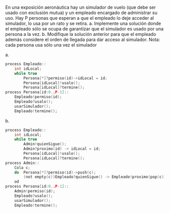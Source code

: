 En una exposición aeronáutica hay un simulador de vuelo (que debe ser usado con exclusión mutua) y un empleado encargado de administrar su uso. Hay P personas que
esperan a que el empleado lo deje acceder al simulador, lo usa por un rato y se retira.
a. Implemente una solución donde el empleado sólo se ocupa de garantizar que el simulador es usado por una persona a la vez.
b. Modifique la solución anterior para que el empleado además considere el orden de llegada para dar acceso al simulador.
Nota: cada persona usa sólo una vez el simulador

a.
```c
process Empleado::
	int idLocal;
	while true
		Persona[*]?permiso(id)->idLocal = id;
		Persona[idLocal]!usalo();
		Persona[idLocal]?termine();
process Persona[id:0..P-1]::
	Empleado!permiso(id);
	Empleado?usalo();
	usarSimulador();
	Empleado!termine();
```
b.
```c
process Empleado::
	int idLocal;
	while true
		Admin!quienSigue();
		Admin?proximo(id) -> idLocal = id;
		Persona[idLocal]!usalo();
		Persona[idLocal]?termine();
process Admin::
	Cola c;
	do 	Persona[*]?permiso(id)->push(c);
		(not empty(c))Empleado?quienSigue() -> Empleado!proximo(pop(c));
	od
process Persona[id:0..P-1]::
	Admin!permiso(id);
	Empleado?usalo();
	usarSimulador();
	Empleado!termine();
```